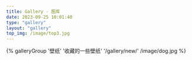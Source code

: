 ```yaml
---
title: Gallery - 图库
date: 2023-09-25 10:01:40
type: "gallery"
layout: "gallery"
top_img: /image/top3.jpg
---
```

<div class="gallery-group-main">
{% galleryGroup '壁纸' '收藏的一些壁纸' '/gallery/new/' /image/dog.jpg %}
</div>
